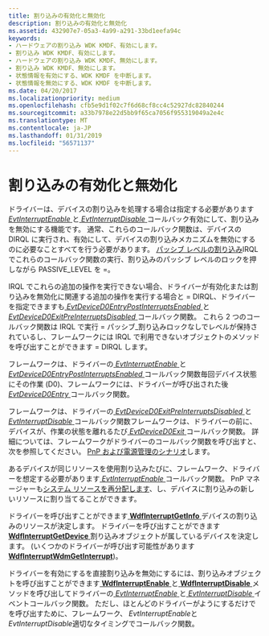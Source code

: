 ```yaml
---
title: 割り込みの有効化と無効化
description: 割り込みの有効化と無効化
ms.assetid: 432907e7-05a3-4a99-a291-33bd1eefa94c
keywords:
- ハードウェアの割り込み WDK KMDF、有効にします。
- 割り込み WDK KMDF、有効にします。
- ハードウェアの割り込み WDK KMDF、無効にします。
- 割り込み WDK KMDF、無効にします。
- 状態情報を有効にする、WDK KMDF を中断します。
- 状態情報を無効にする、WDK KMDF を中断します。
ms.date: 04/20/2017
ms.localizationpriority: medium
ms.openlocfilehash: cfb5e9d1f02c7f6d68cf8cc4c52927dc82840244
ms.sourcegitcommit: a33b7978e22d5bb9f65ca7056f955319049a2e4c
ms.translationtype: MT
ms.contentlocale: ja-JP
ms.lasthandoff: 01/31/2019
ms.locfileid: "56571137"
---
```

# <a name="enabling-and-disabling-interrupts"></a>割り込みの有効化と無効化


ドライバーは、デバイスの割り込みを処理する場合は指定する必要があります[ *EvtInterruptEnable* ](https://msdn.microsoft.com/library/windows/hardware/ff541730)と[ *EvtInterruptDisable* ](https://msdn.microsoft.com/library/windows/hardware/ff541714)コールバック有効にして、割り込みを無効にする機能です。 通常、これらのコールバック関数は、デバイスの DIRQL に実行され、有効にして、デバイスの割り込みメカニズムを無効にするのに必要なことすべてを行う必要があります。 [パッシブ レベルの割り込み](supporting-passive-level-interrupts.md)IRQL でこれらのコールバック関数の実行、割り込みのパッシブ レベルのロックを押しながら PASSIVE_LEVEL を =。

IRQL でこれらの追加の操作を実行できない場合、ドライバーが有効化または割り込みを無効化に関連する追加の操作を実行する場合と = DIRQL、ドライバーを指定できますも[ *EvtDeviceD0EntryPostInterruptsEnabled* ](https://msdn.microsoft.com/library/windows/hardware/ff540853)と[ *EvtDeviceD0ExitPreInterruptsDisabled* ](https://msdn.microsoft.com/library/windows/hardware/ff540856)コールバック関数。 これら 2 つのコールバック関数は IRQL で実行 = パッシブ\_割り込みロックなしでレベルが保持されているし、フレームワークには IRQL で利用できないオブジェクトのメソッドを呼び出すことができます = DIRQL します。

フレームワークは、ドライバーの[ *EvtInterruptEnable* ](https://msdn.microsoft.com/library/windows/hardware/ff541730)と[ *EvtDeviceD0EntryPostInterruptsEnabled* ](https://msdn.microsoft.com/library/windows/hardware/ff540853)コールバック関数毎回デバイス状態にその作業 (D0)、フレームワークには、ドライバーが呼び出された後[ *EvtDeviceD0Entry* ](https://msdn.microsoft.com/library/windows/hardware/ff540848)コールバック関数。

フレームワークは、ドライバーの[ *EvtDeviceD0ExitPreInterruptsDisabled* ](https://msdn.microsoft.com/library/windows/hardware/ff540856)と[ *EvtInterruptDisable* ](https://msdn.microsoft.com/library/windows/hardware/ff541714)コールバック関数フレームワークは、ドライバーの前に、デバイスが、作業の状態を離れるたび[ *EvtDeviceD0Exit* ](https://msdn.microsoft.com/library/windows/hardware/ff540855)コールバック関数。 詳細については、フレームワークがドライバーのコールバック関数を呼び出すと、次を参照してください。 [PnP および電源管理のシナリオ](pnp-and-power-management-scenarios.md)します。

あるデバイスが同じリソースを使用割り込みたびに、フレームワーク、ドライバーを想定する必要があります[ *EvtInterruptEnable* ](https://msdn.microsoft.com/library/windows/hardware/ff541730)コールバック関数。 PnP マネージャーも[システム リソースを再分配します](the-pnp-manager-redistributes-system-resources.md)、し、デバイスに割り込みの新しいリソースに割り当てることができます。

ドライバーを呼び出すことができます[ **WdfInterruptGetInfo** ](https://msdn.microsoft.com/library/windows/hardware/ff547367)デバイスの割り込みのリソースが決定します。 ドライバーを呼び出すことができます[ **WdfInterruptGetDevice** ](https://msdn.microsoft.com/library/windows/hardware/ff547358)割り込みオブジェクトが属しているデバイスを決定します。 (いくつかのドライバーが呼び出す可能性があります[ **WdfInterruptWdmGetInterrupt**](https://msdn.microsoft.com/library/windows/hardware/ff547393))。

ドライバーを有効にするを直接割り込みを無効にするには、割り込みオブジェクトを呼び出すことができます[ **WdfInterruptEnable** ](https://msdn.microsoft.com/library/windows/hardware/ff547354)と[ **WdfInterruptDisable** ](https://msdn.microsoft.com/library/windows/hardware/ff547351)メソッドを呼び出してドライバーの[ *EvtInterruptEnable* ](https://msdn.microsoft.com/library/windows/hardware/ff541730)と[ *EvtInterruptDisable* ](https://msdn.microsoft.com/library/windows/hardware/ff541714)イベントコールバック関数。 ただし、ほとんどのドライバーがようにするだけでを呼び出すために、フレームワーク、 *EvtInterruptEnable*と*EvtInterruptDisable*適切なタイミングでコールバック関数。

 

 





